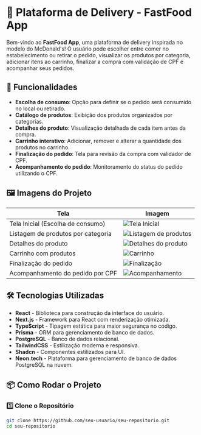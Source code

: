 # 🍔 Plataforma de Delivery - FastFood App

Bem-vindo ao **FastFood App**, uma plataforma de delivery inspirada no modelo do McDonald's! O usuário pode escolher entre comer no estabelecimento ou retirar o pedido, visualizar os produtos por categoria, adicionar itens ao carrinho, finalizar a compra com validação de CPF e acompanhar seus pedidos.

## 🚀 Funcionalidades

- **Escolha de consumo**: Opção para definir se o pedido será consumido no local ou retirado.
- **Catálogo de produtos**: Exibição dos produtos organizados por categorias.
- **Detalhes do produto**: Visualização detalhada de cada item antes da compra.
- **Carrinho interativo**: Adicionar, remover e alterar a quantidade dos produtos no carrinho.
- **Finalização do pedido**: Tela para revisão da compra com validador de CPF.
- **Acompanhamento do pedido**: Monitoramento do status do pedido utilizando o CPF.

## 🖼️ Imagens do Projeto

| Tela                               | Imagem                                                           |
| ---------------------------------- | ---------------------------------------------------------------- |
| Tela Inicial (Escolha de consumo)  | ![Tela Inicial](https://i.postimg.cc/zGDj64Wt/image.png)         |
| Listagem de produtos por categoria | ![Listagem de produtos](https://i.postimg.cc/2jFnY2CP/image.png) |
| Detalhes do produto                | ![Detalhes do produto](https://i.postimg.cc/K8VMfW5g/image.png)  |
| Carrinho com produtos              | ![Carrinho](https://i.postimg.cc/mD31bgWQ/image.png)             |
| Finalização do pedido              | ![Finalização](https://i.postimg.cc/1XJgq7tX/image.png)          |
| Acompanhamento do pedido por CPF   | ![Acompanhamento](https://i.postimg.cc/N0m54jMW/image.png)       |

## 🛠️ Tecnologias Utilizadas

- **React** - Biblioteca para construção da interface do usuário.
- **Next.js** - Framework para React com renderização otimizada.
- **TypeScript** - Tipagem estática para maior segurança no código.
- **Prisma** - ORM para gerenciamento de banco de dados.
- **PostgreSQL** - Banco de dados relacional.
- **TailwindCSS** - Estilização moderna e responsiva.
- **Shadcn** - Componentes estilizados para UI.
- **Neon.tech** - Plataforma para gerenciamento de banco de dados PostgreSQL na nuvem.

## 📦 Como Rodar o Projeto

### 1️⃣ Clone o Repositório

```bash
git clone https://github.com/seu-usuario/seu-repositorio.git
cd seu-repositorio
```
